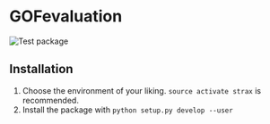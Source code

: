 # GOFevaluation
![Test package](https://github.com/XENONnT/GOFevaluation/actions/workflows/python-package.yml/badge.svg)

## Installation

1. Choose the environment of your liking. ```source activate strax``` is recommended.
2. Install the package with ```python setup.py develop --user```
